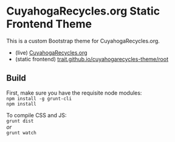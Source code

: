 # CuyahogaRecycles.org Static Frontend Theme

This is a custom Bootstrap theme for CuyahogaRecycles.org.

- (live) [CuyahogaRecycles.org](http://cuyahogarecycles.org/)
- (static frontend) [trait.github.io/cuyahogarecycles-theme/root](https://trait.github.io/cuyahogarecycles-theme/root/)



## Build

First, make sure you have the requisite node modules:<br/>
````npm install -g grunt-cli````<br/>
````npm install````<br/>

To compile CSS and JS:<br/>
````grunt dist````<br/>
*or*<br/>
````grunt watch````<br/>
